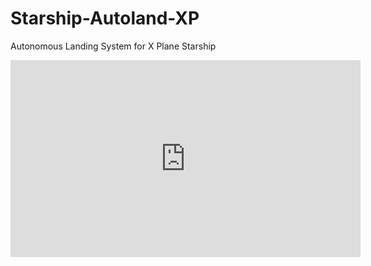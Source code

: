 # Starship-Autoland-XP
Autonomous Landing System for X Plane Starship

<iframe width="560" height="315" src="https://www.youtube.com/embed/wBW_3oggTTE" title="YouTube video player" frameborder="0" allow="accelerometer; autoplay; clipboard-write; encrypted-media; gyroscope; picture-in-picture" allowfullscreen></iframe>
